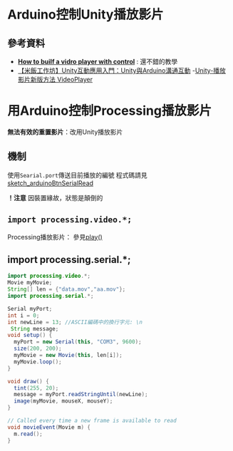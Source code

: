 # Arduino控制Unity播放影片


## 參考資料

- **[How to builf a vidro player with control](https://oxmond.com/how-to-build-a-video-player-with-scrub-control-in-unity/)** : 還不錯的教學
- [【米飯工作坊】Unity互動應用入門：Unity與Arduino溝通互動](https://www.youtube.com/watch?v=0keRacr_8lk&fbclid=IwAR18p0sQ63yyWFD8nh6RB7cpJb0wV6gNojBwnAjrD61wEYaThAzgU1kiJ5o)
-[Unity-播放影片新版方法 VideoPlayer](https://www.youtube.com/watch?v=tTJJav4ufbw&fbclid=IwAR1DWgslWdkl5FBI6uMBeLy061vpX8lkByWzruG-TSCopkTbkeEhkofOUoI)

# 用Arduino控制Processing播放影片

**無法有效的重置影片**：改用Unity播放影片

## 機制

使用`Searial.port`傳送目前播放的編號
程式碼請見[sketch_arduinoBtnSerialRead](https://github.com/jellynina/ID2020-arduinoWithProcessing/blob/master/sketch_arduinoBtnSerialRead/sketch_arduinoBtnSerialRead.ino)

**！注意** 因裝置緣故，狀態是顛倒的



## `import processing.video.*;`
Processing播放影片：
參見[play()](https://processing.org/reference/libraries/video/Movie_play_.html)

## import processing.serial.*;

```java
import processing.video.*;
Movie myMovie;
String[] len = {"data.mov","aa.mov"};
import processing.serial.*;

Serial myPort;
int i = 0;
int newLine = 13; //ASCII編碼中的換行字元: \n
 String message;
void setup() {
  myPort = new Serial(this, "COM3", 9600); 
  size(200, 200);
  myMovie = new Movie(this, len[i]);
  myMovie.loop();
}

void draw() {
  tint(255, 20);
  message = myPort.readStringUntil(newLine); 
  image(myMovie, mouseX, mouseY);
}

// Called every time a new frame is available to read
void movieEvent(Movie m) {
  m.read();
}
```
